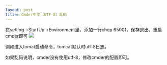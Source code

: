 ```yaml
---
layout: post
title: Cmder中文（UTF-8）乱码
---
```


在setting->StartUp->Environment里，添加一行chcp 65001，保存退出，重启cmder即可
![](/docs/images/2021-01-24-09-39-04.png)


例如进入tomat启动命令，tomcat默认时utf-8日志。

如果乱码说明，cmder没有使用utf-8，修改cmder的配置即可。